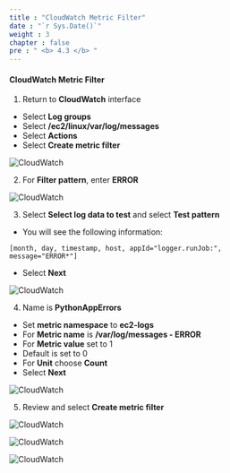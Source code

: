```yaml
---
title : "CloudWatch Metric Filter"
date : "`r Sys.Date()`"
weight : 3
chapter : false
pre : " <b> 4.3 </b> "
---
```


#### CloudWatch Metric Filter

1. Return to **CloudWatch** interface

- Select **Log groups**
- Select **/ec2/linux/var/log/messages**
- Select **Actions**
- Select **Create metric filter**

![CloudWatch](/images/3/3.3/0001.png?featherlight=false&width=90pc)

2. For **Filter pattern**, enter **ERROR**

![CloudWatch](/images/3/3.3/0002.png?featherlight=false&width=90pc)

3. Select **Select log data to test** and select **Test pattern**

- You will see the following information:

```
[month, day, timestamp, host, appId="logger.runJob:", message="ERROR*"]
```

- Select **Next**

![CloudWatch](/images/3/3.3/0003.png?featherlight=false&width=90pc)

4. Name is **PythonAppErrors**

- Set **metric namespace** to **ec2-logs**
- For **Metric name** is **/var/log/messages - ERROR**
- For **Metric value** set to 1
- Default is set to 0
- For **Unit** choose **Count**
- Select **Next**

![CloudWatch](/images/3/3.3/0004.png?featherlight=false&width=90pc)

5. Review and select **Create metric filter**

![CloudWatch](/images/3/3.3/0005.png?featherlight=false&width=90pc)

![CloudWatch](/images/3/3.3/0006.png?featherlight=false&width=90pc)

![CloudWatch](/images/3/3.3/0007.png?featherlight=false&width=90pc)
